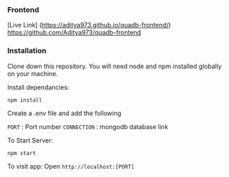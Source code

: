 ### Frontend
[Live Link] (https://aditya973.github.io/quadb-frontend/)
<https://github.com/Aditya973/quadb-frontend>


### Installation

Clone down this repository. You will need node and npm installed globally on your machine.

Install dependancies:

`npm install`


Create a .env file and add the following

`PORT` : Port number
`CONNECTION` : mongodb database link

To Start Server:

`npm start`

To visit app: 
Open `http://localhost:[PORT]`

